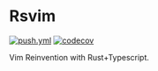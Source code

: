 # Rsvim

<p>
<a href="https://github.com/rsvim/rsvim/actions/workflows/push.yml"><img alt="push.yml" src="https://img.shields.io/github/actions/workflow/status/rsvim/rsvim/push.yml" /></a>
<a href="https://app.codecov.io/gh/rsvim/rsvim"><img alt="codecov" src="https://img.shields.io/codecov/c/github/rsvim/rsvim/main" /></a>
</p>

Vim Reinvention with Rust+Typescript.
